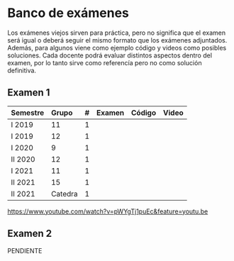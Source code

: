 # Banco de exámenes

Los exámenes viejos sirven para práctica, pero no significa que el examen será igual o deberá seguir el mismo formato que los exámenes adjuntados. Además, para algunos viene como ejemplo código y videos como posibles soluciones. Cada docente podrá evaluar distintos aspectos dentro del examen, por lo tanto sirve como referencía pero no como solución definitiva.

## Examen 1

| Semestre | Grupo | # | Examen | Código | Video |
| :------------- | :-------- | :-------- | :--------: | :--------: |  :--------: |
| I 2019 | 11 | 1 | <a href="YOUTUBE"><span class="fa fa-solid fa-file-alt" aria-hidden="true"></span></a> | <a href="YOUTUBE VIDEO"><span class="fa fa-solid fa-file-code" aria-hidden="true"></span></a> | <a href="YOUTUBE"><span class="fa fa-solid fa-file-video" aria-hidden="true"></span></a> |
| I 2019 | 12 | 1 | <a href="YOUTUBE"><span class="fa fa-solid fa-file-alt" aria-hidden="true"></span></a> | <a href="YOUTUBE VIDEO"><span class="fa fa-solid fa-file-code" aria-hidden="true"></span></a> | <a href="YOUTUBE"><span class="fa fa-solid fa-file-video" aria-hidden="true"></span></a> |
| I 2020 | 9 | 1 | <a href="YOUTUBE"><span class="fa fa-solid fa-file-alt" aria-hidden="true"></span></a> | <a href="YOUTUBE VIDEO"><span class="fa fa-solid fa-file-code" aria-hidden="true"></span></a> | <a href="YOUTUBE"><span class="fa fa-solid fa-file-video" aria-hidden="true"></span></a> |
| II 2020 | 12 | 1 | <a href="YOUTUBE"><span class="fa fa-solid fa-file-alt" aria-hidden="true"></span></a> | <a href="YOUTUBE VIDEO"><span class="fa fa-solid fa-file-code" aria-hidden="true"></span></a> | <a href="YOUTUBE"><span class="fa fa-solid fa-file-video" aria-hidden="true"></span></a> |
| I 2021 | 11 | 1 | <a href="YOUTUBE"><span class="fa fa-solid fa-file-alt" aria-hidden="true"></span></a> | <a href="YOUTUBE VIDEO"><span class="fa fa-solid fa-file-code" aria-hidden="true"></span></a> | <a href="YOUTUBE"><span class="fa fa-solid fa-file-video" aria-hidden="true"></span></a> |
| II 2021 | 15 | 1 | <a href="YOUTUBE"><span class="fa fa-solid fa-file-alt" aria-hidden="true"></span></a> | <a href="YOUTUBE VIDEO"><span class="fa fa-solid fa-file-code" aria-hidden="true"></span></a> | <a href="YOUTUBE"><span class="fa fa-solid fa-file-video" aria-hidden="true"></span></a> |
| II 2021 | Catedra | 1 | <a href="YOUTUBE"><span class="fa fa-solid fa-file-alt" aria-hidden="true"></span></a> | <a href="YOUTUBE VIDEO"><span class="fa fa-solid fa-file-code" aria-hidden="true"></span></a> | <a href="YOUTUBE"><span class="fa fa-solid fa-file-video" aria-hidden="true"></span></a> |

https://www.youtube.com/watch?v=pWYgTj1puEc&feature=youtu.be

## Examen 2

PENDIENTE
